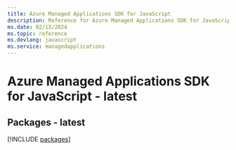 ```yaml
---
title: Azure Managed Applications SDK for JavaScript
description: Reference for Azure Managed Applications SDK for JavaScript
ms.date: 02/13/2024
ms.topic: reference
ms.devlang: javascript
ms.service: managedapplications
---
```

# Azure Managed Applications SDK for JavaScript - latest
## Packages - latest
[!INCLUDE [packages](managed-applications-index.md)]